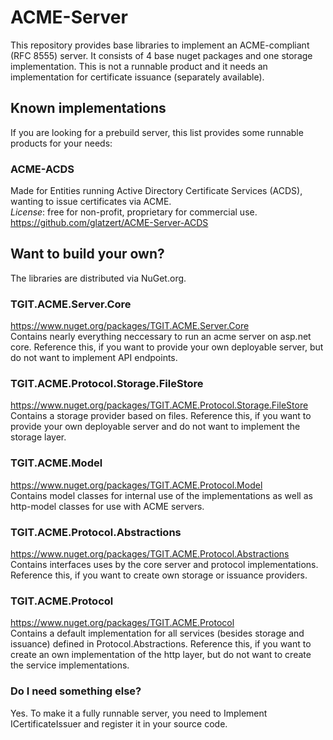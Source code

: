 # ACME-Server

This repository provides base libraries to implement an ACME-compliant (RFC 8555) server.
It consists of 4 base nuget packages and one storage implementation.
This is not a runnable product and it needs an implementation for certificate issuance (separately available).

## Known implementations

If you are looking for a prebuild server, this list provides some runnable products for your needs: 

### ACME-ACDS
Made for Entities running Active Directory Certificate Services (ACDS), wanting to issue certificates via ACME.  
*License*: free for non-profit, proprietary for commercial use.
https://github.com/glatzert/ACME-Server-ACDS  

## Want to build your own?

The libraries are distributed via NuGet.org.

### TGIT.ACME.Server.Core

https://www.nuget.org/packages/TGIT.ACME.Server.Core  
Contains nearly everything neccessary to run an acme server on asp.net core.
Reference this, if you want to provide your own deployable server, but do not want to implement API endpoints.

### TGIT.ACME.Protocol.Storage.FileStore  

https://www.nuget.org/packages/TGIT.ACME.Protocol.Storage.FileStore
Contains a storage provider based on files.
Reference this, if you want to provide your own deployable server and do not want to implement the storage layer.


### TGIT.ACME.Model

https://www.nuget.org/packages/TGIT.ACME.Protocol.Model  
Contains model classes for internal use of the implementations as well as http-model classes for use with ACME servers.

### TGIT.ACME.Protocol.Abstractions

https://www.nuget.org/packages/TGIT.ACME.Protocol.Abstractions  
Contains interfaces uses by the core server and protocol implementations.  
Reference this, if you want to create own storage or issuance providers.

### TGIT.ACME.Protocol

https://www.nuget.org/packages/TGIT.ACME.Protocol  
Contains a default implementation for all services (besides storage and issuance) defined in Protocol.Abstractions.
Reference this, if you want to create an own implementation of the http layer, but do not want to create the service implementations.

### Do I need something else?

Yes. To make it a fully runnable server, you need to Implement ICertificateIssuer and register it in your source code.